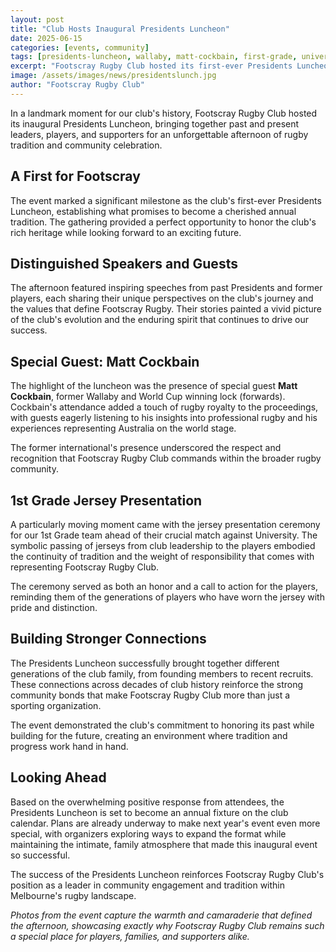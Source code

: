 ```yaml
---
layout: post
title: "Club Hosts Inaugural Presidents Luncheon"
date: 2025-06-15
categories: [events, community]
tags: [presidents-luncheon, wallaby, matt-cockbain, first-grade, university]
excerpt: "Footscray Rugby Club hosted its first-ever Presidents Luncheon, featuring special guest Matt Cockbain and celebrating our 1st Grade team ahead of their match against University."
image: /assets/images/news/presidentslunch.jpg
author: "Footscray Rugby Club"
---
```


In a landmark moment for our club's history, Footscray Rugby Club hosted its inaugural Presidents Luncheon, bringing together past and present leaders, players, and supporters for an unforgettable afternoon of rugby tradition and community celebration.

## A First for Footscray

The event marked a significant milestone as the club's first-ever Presidents Luncheon, establishing what promises to become a cherished annual tradition. The gathering provided a perfect opportunity to honor the club's rich heritage while looking forward to an exciting future.

## Distinguished Speakers and Guests

The afternoon featured inspiring speeches from past Presidents and former players, each sharing their unique perspectives on the club's journey and the values that define Footscray Rugby. Their stories painted a vivid picture of the club's evolution and the enduring spirit that continues to drive our success.

## Special Guest: Matt Cockbain

The highlight of the luncheon was the presence of special guest **Matt Cockbain**, former Wallaby and World Cup winning lock (forwards). Cockbain's attendance added a touch of rugby royalty to the proceedings, with guests eagerly listening to his insights into professional rugby and his experiences representing Australia on the world stage.

The former international's presence underscored the respect and recognition that Footscray Rugby Club commands within the broader rugby community.

## 1st Grade Jersey Presentation

A particularly moving moment came with the jersey presentation ceremony for our 1st Grade team ahead of their crucial match against University. The symbolic passing of jerseys from club leadership to the players embodied the continuity of tradition and the weight of responsibility that comes with representing Footscray Rugby Club.

The ceremony served as both an honor and a call to action for the players, reminding them of the generations of players who have worn the jersey with pride and distinction.

## Building Stronger Connections

The Presidents Luncheon successfully brought together different generations of the club family, from founding members to recent recruits. These connections across decades of club history reinforce the strong community bonds that make Footscray Rugby Club more than just a sporting organization.

The event demonstrated the club's commitment to honoring its past while building for the future, creating an environment where tradition and progress work hand in hand.

## Looking Ahead

Based on the overwhelming positive response from attendees, the Presidents Luncheon is set to become an annual fixture on the club calendar. Plans are already underway to make next year's event even more special, with organizers exploring ways to expand the format while maintaining the intimate, family atmosphere that made this inaugural event so successful.

The success of the Presidents Luncheon reinforces Footscray Rugby Club's position as a leader in community engagement and tradition within Melbourne's rugby landscape.

*Photos from the event capture the warmth and camaraderie that defined the afternoon, showcasing exactly why Footscray Rugby Club remains such a special place for players, families, and supporters alike.*